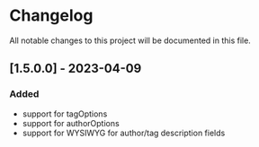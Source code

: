 # Changelog

All notable changes to this project will be documented in this file.


## [1.5.0.0] - 2023-04-09

### Added
- support for tagOptions
- support for authorOptions
- support for WYSIWYG for author/tag description fields
